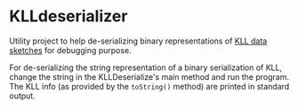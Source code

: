 # KLLdeserializer

Utility project to help de-serializing binary representations of [KLL data sketches](https://datasketches.apache.org/docs/KLL/KLLSketch.html) for debugging purpose.

For de-serializing the string representation of a binary serialization of KLL, change the string in the KLLDeserialize's main method and run the program. The KLL info (as provided by the `toString()` method) are printed in standard output.